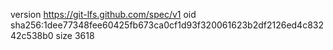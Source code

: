 version https://git-lfs.github.com/spec/v1
oid sha256:1dee77348fee60425fb673ca0cf1d93f320061623b2df2126ed4c83242c538b0
size 3618

